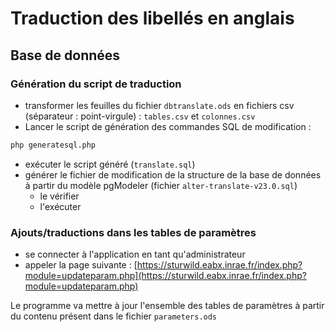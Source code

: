 # Traduction des libellés en anglais

## Base de données

### Génération du script de traduction

- transformer les feuilles du fichier `dbtranslate.ods` en fichiers csv (séparateur : point-virgule) : `tables.csv` et `colonnes.csv`
- Lancer le script de génération des commandes SQL de modification :

```bash
php generatesql.php
```

- exécuter le script généré (`translate.sql`)
- générer le fichier de modification de la structure de la base de données à partir du modèle pgModeler (fichier `alter-translate-v23.0.sql`)
  - le vérifier
  - l'exécuter

### Ajouts/traductions dans les tables de paramètres

- se connecter à l'application en tant qu'administrateur
- appeler la page suivante : [https://sturwild.eabx.inrae.fr/index.php?module=updateparam.php](https://sturwild.eabx.inrae.fr/index.php?module=updateparam.php)

Le programme va mettre à jour l'ensemble des tables de paramètres à partir du contenu présent dans le fichier `parameters.ods`

